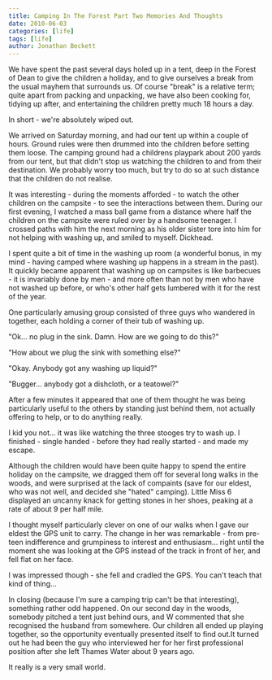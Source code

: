 ```yaml
---
title: Camping In The Forest Part Two Memories And Thoughts
date: 2010-06-03
categories: [life]
tags: [life]
author: Jonathan Beckett
---
```


We have spent the past several days holed up in a tent, deep in the Forest of Dean to give the children a holiday, and to give ourselves a break from the usual mayhem that surrounds us. Of course "break" is a relative term; quite apart from packing and unpacking, we have also been cooking for, tidying up after, and entertaining the children pretty much 18 hours a day.

In short - we're absolutely wiped out.

We arrived on Saturday morning, and had our tent up within a couple of hours. Ground rules were then drummed into the children before setting them loose. The camping ground had a childrens playpark about 200 yards from our tent, but that didn't stop us watching the children to and from their destination. We probably worry too much, but try to do so at such distance that the children do not realise.

It was interesting - during the moments afforded - to watch the other children on the campsite - to see the interactions between them. During our first evening, I watched a mass ball game from a distance where half the children on the campsite were ruled over by a handsome teenager. I crossed paths with him the next morning as his older sister tore into him for not helping with washing up, and smiled to myself. Dickhead.

I spent quite a bit of time in the washing up room (a wonderful bonus, in my mind - having camped where washing up happens in a stream in the past). It quickly became apparent that washing up on campsites is like barbecues - it is invariably done by men - and more often than not by men who have not washed up before, or who's other half gets lumbered with it for the rest of the year.

One particularly amusing group consisted of three guys who wandered in together, each holding a corner of their tub of washing up.

"Ok... no plug in the sink. Damn. How are we going to do this?"

"How about we plug the sink with something else?"

"Okay. Anybody got any washing up liquid?"

"Bugger... anybody got a dishcloth, or a teatowel?"

After a few minutes it appeared that one of them thought he was being particularly useful to the others by standing just behind them, not actually offering to help, or to do anything really.

I kid you not... it was like watching the three stooges try to wash up. I finished - single handed - before they had really started - and made my escape.

Although the children would have been quite happy to spend the entire holiday on the campsite, we dragged them off for several long walks in the woods, and were surprised at the lack of compaints (save for our eldest, who was not well, and decided she "hated" camping). Little Miss 6 displayed an uncanny knack for getting stones in her shoes, peaking at a rate of about 9 per half mile.

I thought myself particularly clever on one of our walks when I gave our eldest the GPS unit to carry. The change in her was remarkable - from pre-teen indifference and grumpiness to interest and enthusiasm... right until the moment she was looking at the GPS instead of the track in front of her, and fell flat on her face.

I was impressed though - she fell and cradled the GPS. You can't teach that kind of thing...

In closing (because I'm sure a camping trip can't be that interesting), something rather odd happened. On our second day in the woods, somebody pitched a tent just behind ours, and W commented that she recognised the husband from somewhere. Our children all ended up playing together, so the opportunity eventually presented itself to find out.It turned out he had been the guy who interviewed her for her first professional position after she left Thames Water about 9 years ago.

It really is a very small world.
